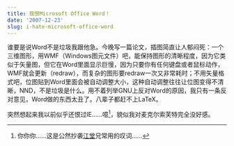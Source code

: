 ```yaml
---
title: 我恨Microsoft Office Word！
date: '2007-12-23'
slug: i-hate-microsoft-office-word
---
```


谁要是说Word不是垃圾我跟他急。今晚写一篇论文，插图简直让人郁闷死：一个三维图形，用WMF（Windows图元文件）吧，能保持图形的清晰程度，因为它类似于矢量图，但它在Word里面显示巨慢，因为只要你有任何键盘或者鼠标动作，WMF就会更新（redraw），而复杂的图形要redraw一次又非常耗时；不用矢量格式吧，位图贴到Word里面会被自动调整大小，这种自动调整往往让位图变得不清晰，NND，不是垃圾是什么。用不着列举GNU上反对Word的原因，我只有一条反对意见，Word做的东西太丑了。八辈子都赶不上LaTeX。

突然想起来我以前似乎还恨过IE……噫[^1]，貌似我对麦克尔索芙特完全没好感。

[^1]: 你你你……这是公然抄袭[江堂](http://panshanghu.spaces.live.com/)兄常用的叹词……
